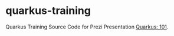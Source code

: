 # quarkus-training

Quarkus Training Source Code for Prezi Presentation [Quarkus: 101](https://prezi.com/p/ddloghc-my8m/?present=1).
